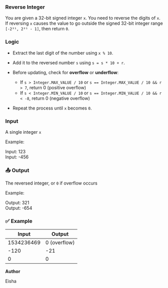 ###  Reverse Integer

You are given a 32-bit signed integer `x`. You need to reverse the digits of `x`.
If reversing `x` causes the value to go outside the signed 32-bit integer range `[-2³¹, 2³¹ - 1]`, then return `0`.

###  Logic

* Extract the last digit of the number using `x % 10`.
* Add it to the reversed number `s` using `s = s * 10 + r`.
* Before updating, check for **overflow** or **underflow**:

  * If `s > Integer.MAX_VALUE / 10` or
    `s == Integer.MAX_VALUE / 10 && r > 7`, return 0 (positive overflow)
  * If `s < Integer.MIN_VALUE / 10` or
    `s == Integer.MIN_VALUE / 10 && r < -8`, return 0 (negative overflow)
* Repeat the process until `x` becomes `0`.


### Input

A single integer `x`

Example:

Input: 123  
Input: -456


### 📤 Output

The reversed integer, or `0` if overflow occurs

Example:

Output: 321  
Output: -654


### ✅ Example

| Input      | Output       |
| ---------- | ------------ |
| 1534236469 | 0 (overflow) |
| -120       | -21          |
| 0          | 0            |


**Author**

Eisha 
